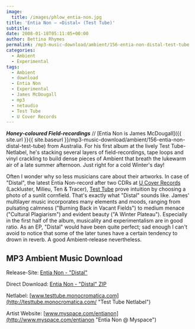 ```yaml
---
image:
  title: /images/phlow_entia-non.jpg
title: 'Entia Non – »Distal« (Test Tube)'
subtitle: 
date: 2008-01-18T05:11:05+00:00
author: Bettina Rhymes
permalink: /mp3-music-download/ambient/156-entia-non-distal-test-tube
categories:
  - Ambient
  - Experimental
tags:
  - Ambient
  - download
  - Entia Non
  - Experimental
  - James McDougall
  - mp3
  - netaudio
  - Test Tube
  - U Cover Records
---
```

***Honey-coloured Field-recordings*** // [Entia Non is James McDougall]({{ site.url }}{{ site.baseurl }}/mp3-music-download/ambient/156-entia-non-distal-test-tube) from Australia. For his first album at the lively Test Tube-Netlabel, he's stacking several layers of field-recordings, tape loops and vinyl crackling to build dense pieces of Ambient that breath the lukewarm air of a late summer afternoon. Just right for a cold Winter's day!<!--more-->

<!--adsense-->

Often I wonder why so less musicians care about their artworks. In case of "Distal", the latest Entia Non-record after two CDRs at [U Cover Records](http://www.u-cover.com/ "U Cover Records Website") (Lackluster, Milieu, Ten & Tracer), [Test Tube](http://www.monocromatica.com/netlabel/ "Test Tube Netlabel") prove intuition by choosing a photo of a sunlit cornfield. That's exactly what "Distal" sounds like. James' multilayer music incorporates many elements and moods, ranging from pulsating calmness ("Burning Back in Vacant Fields") to medium menace ("Cultural Plagiarism") and evident beauty ("A Winter Plateau"). Especially in the first half of the album, musicality and experimentalism are in good ratio. As an EP, "Distal" would have been quite perfect; sad enough I can't avoid to notice that some of the later tunes have a certain tendency to drown in reverb. A good Ambient-release nevertheless.

## MP3 Ambient Music Download

Release-Site: [Entia Non - "Distal"](http://testtube.monocromatica.com/releases/tube099.htm "Entia Non @ Test Tube")
  
Direct Download: [Entia Non - "Distal" ZIP](http://testtube.monocromatica.com/releases/tube099/tube099.zip)
  
Netlabel: [www.testtube.monocromatica.com](http://testtube.monocromatica.com/ "Test Tube Netlabel")
  
Artist Website: [www.myspace.com/entianon](http://www.myspace.com/entianon "Entia Non @ Myspace")